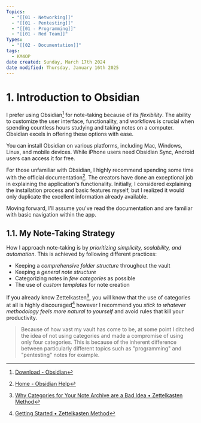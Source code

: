 ```yaml
---
Topics:
  - "[[01 - Networking]]"
  - "[[01 - Pentesting]]"
  - "[[01 - Programming]]"
  - "[[01 - Red Team]]"
Types:
  - "[[02 - Documentation]]"
tags:
  - KM4OP
date created: Sunday, March 17th 2024
date modified: Thursday, January 16th 2025
---
```


# 1. Introduction to Obsidian

I prefer using Obsidian[^1] for note-taking because of its *flexibility*. The ability to customize the user interface, functionality, and workflows is crucial when spending countless hours studying and taking notes on a computer. Obsidian excels in offering these options with ease.

You can install Obsidian on various platforms, including Mac, Windows, Linux, and mobile devices. While iPhone users need Obsidian Sync, Android users can access it for free.

For those unfamiliar with Obsidian, I highly recommend spending some time with the official documentation[^2]. The creators have done an exceptional job in explaining the application's functionality. Initially, I considered explaining the installation process and basic features myself, but I realized it would only duplicate the excellent information already available.

Moving forward, I'll assume you've read the documentation and are familiar with basic navigation within the app.

## 1.1. My Note-Taking Strategy

How I approach note-taking is by *prioritizing simplicity, scalability, and automation*. This is achieved by following different practices:

- Keeping a *comprehensive folder structure* throughout the vault
- Keeping a *general note structure*
- Categorizing notes in *few categories* as possible
- The use of *custom templates* for note creation

If you already know Zettelkasten[^3], you will know that the use of categories at all is highly discouraged[^4] however I recommend you *stick to whatever methodology feels more natural to yourself* and avoid rules that kill your productivity.

> Because of how vast my vault has come to be, at some point I ditched the idea of not using categories and made a compromise of using only four categories. This is because of the inherent difference between particularly different topics such as "programming" and "pentesting" notes for example.

[^1]: [Download - Obsidian](https://obsidian.md/download)
[^2]: [Home - Obsidian Help](https://help.obsidian.md/Home)
[^3]: [Why Categories for Your Note Archive are a Bad Idea • Zettelkasten Method](https://zettelkasten.de/posts/no-categories/)
[^4]: [Getting Started • Zettelkasten Method](https://zettelkasten.de/overview/)